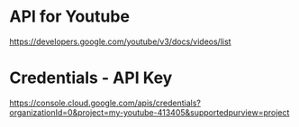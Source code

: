 # API for Youtube 
https://developers.google.com/youtube/v3/docs/videos/list

# Credentials - API Key
https://console.cloud.google.com/apis/credentials?organizationId=0&project=my-youtube-413405&supportedpurview=project